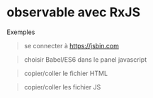 # observable avec RxJS

Exemples

> se connecter à https://jsbin.com

> choisir Babel/ES6 dans le panel javascript

> copier/coller le fichier HTML

> copier/coller les fichier JS
